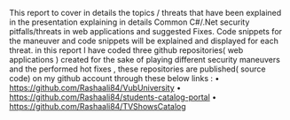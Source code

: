 This report to cover in details the topics / threats that have been explained in the presentation explaining in details Common C#/.Net security pitfalls/threats in web applications and suggested Fixes. Code snippets for the maneuver and code snippets will be explained and displayed for each threat. in this report I have coded three github repositories( web applications ) created for the sake of playing different security maneuvers and the performed hot fixes , these repositories are published( source code) on my github account through these below links :
•	https://github.com/Rashaali84/VubUniversity
•	https://github.com/Rashaali84/students-catalog-portal 
•	https://github.com/Rashaali84/TVShowsCatalog 
